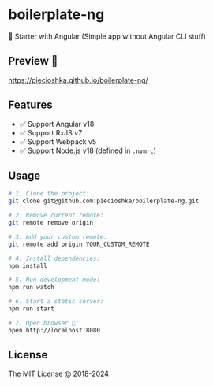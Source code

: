 # boilerplate-ng

🍴 Starter with Angular (Simple app without Angular CLI stuff)

## Preview 🎉

<https://piecioshka.github.io/boilerplate-ng/>

## Features

* ✅ Support Angular v18
* ✅ Support RxJS v7
* ✅ Support Webpack v5
* ✅ Support Node.js v18 (defined in `.nvmrc`)

## Usage

```bash
# 1. Clone the project:
git clone git@github.com:piecioshka/boilerplate-ng.git

# 2. Remove current remote:
git remote remove origin

# 3. Add your custom remote:
git remote add origin YOUR_CUSTOM_REMOTE

# 4. Install dependencies:
npm install

# 5. Run development mode:
npm run watch

# 6. Start a static server:
npm run start

# 7. Open browser 🚀:
open http://localhost:8080
```

## License

[The MIT License](https://piecioshka.mit-license.org) @ 2018-2024
